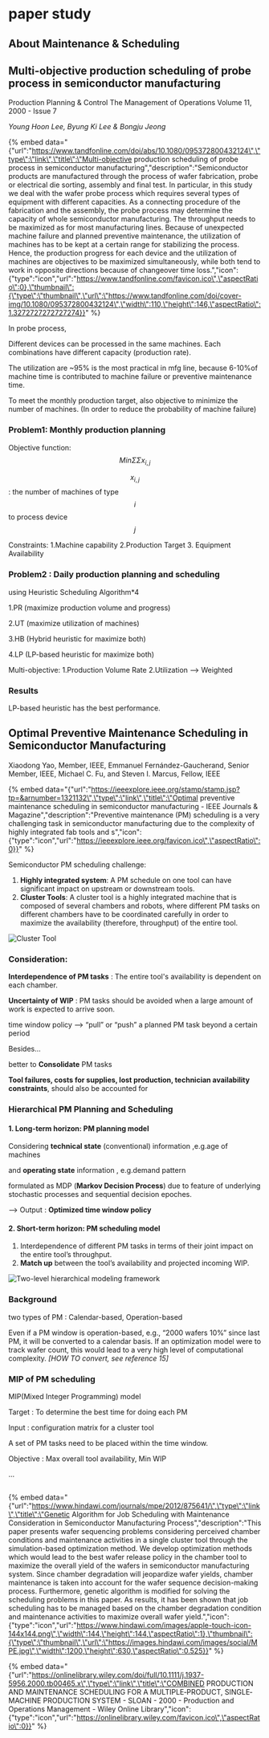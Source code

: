 # paper study

## About Maintenance & Scheduling

## Multi-objective production scheduling of probe process in semiconductor manufacturing

Production Planning & Control The Management of Operations Volume 11, 2000 - Issue 7

_Young Hoon Lee, Byung Ki Lee & Bongju Jeong_

{% embed data="{\"url\":\"https://www.tandfonline.com/doi/abs/10.1080/095372800432124\",\"type\":\"link\",\"title\":\"Multi-objective production scheduling of probe process in semiconductor manufacturing\",\"description\":\"Semiconductor products are manufactured through the process of wafer fabrication, probe or electrical die sorting, assembly and final test. In particular, in this study we deal with the wafer probe process which requires several types of equipment with different capacities. As a connecting procedure of the fabrication and the assembly, the probe process may determine the capacity of whole semiconductor manufacturing. The throughput needs to be maximized as for most manufacturing lines. Because of unexpected machine failure and planned preventive maintenance, the utilization of machines has to be kept at a certain range for stabilizing the process. Hence, the production progress for each device and the utilization of machines are objectives to be maximized simultaneously, while both tend to work in opposite directions because of changeover time loss.\",\"icon\":{\"type\":\"icon\",\"url\":\"https://www.tandfonline.com/favicon.ico\",\"aspectRatio\":0},\"thumbnail\":{\"type\":\"thumbnail\",\"url\":\"https://www.tandfonline.com/doi/cover-img/10.1080/095372800432124\",\"width\":110,\"height\":146,\"aspectRatio\":1.3272727272727274}}" %}

In probe process, 

Different devices can be processed in the same machines. Each combinations have different capacity \(production rate\).

The utilization are ~95% is the most practical in mfg line, because 6-10%of machine time is contributed to machine failure or preventive maintenance time.

To meet the monthly production target, also objective to minimize the number of machines. \(In order to reduce the probability of machine failure\)

### Problem1: Monthly production planning

Objective function: $$Min \Sigma  \Sigma x_{i,j} $$ 

 $$x_{i,j}$$: the number of machines of type  $$i$$ to process device $$j$$ 

Constraints: 1.Machine capability 2.Production Target 3. Equipment Availability

### Problem2 : Daily production planning and scheduling

using Heuristic Scheduling Algorithm\*4

1.PR \(maximize production volume and progress\)

2.UT \(maximize utilization of machines\)

3.HB \(Hybrid heuristic for maximize both\)

4.LP \(LP-based heuristic for maximize both\)

Multi-objective: 1.Production Volume Rate 2.Utilization --&gt; Weighted

### Results

LP-based heuristic has the best performance. 

## Optimal Preventive Maintenance Scheduling in Semiconductor Manufacturing

 Xiaodong Yao, Member, IEEE, Emmanuel Fernández-Gaucherand, Senior Member, IEEE, Michael C. Fu, and Steven I. Marcus, Fellow, IEEE

{% embed data="{\"url\":\"https://ieeexplore.ieee.org/stamp/stamp.jsp?tp=&arnumber=1321132\",\"type\":\"link\",\"title\":\"Optimal preventive maintenance scheduling in semiconductor manufacturing - IEEE Journals & Magazine\",\"description\":\"Preventive maintenance \(PM\) scheduling is a very challenging task in semiconductor manufacturing due to the complexity of highly integrated fab tools and s\",\"icon\":{\"type\":\"icon\",\"url\":\"https://ieeexplore.ieee.org/favicon.ico\",\"aspectRatio\":0}}" %}

Semiconductor PM scheduling challenge:

1. **Highly integrated system**: A PM schedule on one tool can have significant impact on upstream or downstream tools.
2. **Cluster Tools**: A cluster tool is a highly integrated machine that is composed of several chambers and robots, where different PM tasks on different chambers have to be coordinated carefully in order to maximize the availability \(therefore, throughput\) of the entire tool.

![Cluster Tool](../.gitbook/assets/image.png)

### Consideration:

**Interdependence of PM tasks** : The entire tool's availability is dependent on each chamber.

**Uncertainty of WIP**  : PM tasks should be avoided when a large amount of work is expected to arrive soon.

time window policy --&gt; “pull” or “push” a planned PM task beyond a certain period 

Besides...

better to **Consolidate** PM tasks

**Tool failures, costs for supplies, lost production, technician availability constraints**, should also be accounted for

### Hierarchical PM Planning and Scheduling

#### 1. Long-term horizon: PM planning model

Considering **technical state** \(conventional\) information  ,e.g.age of machines

and **operating state** information , e.g.demand pattern

formulated as MDP \(**Markov Decision Process**\) due to feature of underlying stochastic processes and sequential decision epoches.

--&gt; Output : **Optimized time window policy**

#### 2. Short-term horizon: PM scheduling model

1. Interdependence of different PM tasks in terms of their joint impact on the entire tool’s throughput.
2. **Match up** between the tool’s availability and projected incoming WIP.

![ Two-level hierarchical modeling framework](../.gitbook/assets/ying-mu-kuai-zhao-20180926-xia-wu-1.17.19.png)

### Background

two types of PM : Calendar-based, Operation-based

Even if a PM window is operation-based, e.g., “2000 wafers 10%” since last PM, it will be converted to a calendar basis. If an optimization model were to track wafer count, this would lead to a very high level of computational complexity. _\[HOW TO convert, see reference 15\]_

### MIP of PM scheduling

MIP\(Mixed Integer Programming\) model

Target : To determine the best time for doing each PM

Input : configuration matrix for a cluster tool

A set of PM tasks need to be placed within the time window.

Objective : Max overall tool availability, Min WIP

...

## 

{% embed data="{\"url\":\"https://www.hindawi.com/journals/mpe/2012/875641/\",\"type\":\"link\",\"title\":\"Genetic Algorithm for Job Scheduling with Maintenance Consideration in Semiconductor Manufacturing Process\",\"description\":\"This paper presents wafer sequencing problems considering perceived chamber conditions and maintenance activities in a single cluster tool through the simulation-based optimization method. We develop optimization methods which would lead to the best wafer release policy in the chamber tool to maximize the overall yield of the wafers in semiconductor manufacturing system. Since chamber degradation will jeopardize wafer yields, chamber maintenance is taken into account for the wafer sequence decision-making process. Furthermore, genetic algorithm is modified for solving the scheduling problems in this paper. As results, it has been shown that job scheduling has to be managed based on the chamber degradation condition and maintenance activities to maximize overall wafer yield.\",\"icon\":{\"type\":\"icon\",\"url\":\"https://www.hindawi.com/images/apple-touch-icon-144x144.png\",\"width\":144,\"height\":144,\"aspectRatio\":1},\"thumbnail\":{\"type\":\"thumbnail\",\"url\":\"https://images.hindawi.com/images/social/MPE.jpg\",\"width\":1200,\"height\":630,\"aspectRatio\":0.525}}" %}



{% embed data="{\"url\":\"https://onlinelibrary.wiley.com/doi/full/10.1111/j.1937-5956.2000.tb00465.x\",\"type\":\"link\",\"title\":\"COMBINED PRODUCTION AND MAINTENANCE SCHEDULING FOR A MULTIPLE‐PRODUCT, SINGLE‐ MACHINE PRODUCTION SYSTEM - SLOAN - 2000 - Production and Operations Management - Wiley Online Library\",\"icon\":{\"type\":\"icon\",\"url\":\"https://onlinelibrary.wiley.com/favicon.ico\",\"aspectRatio\":0}}" %}

